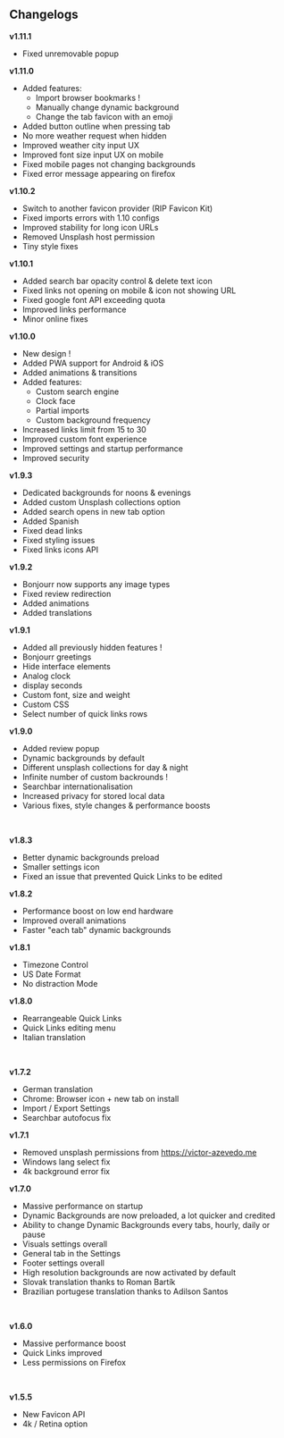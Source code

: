 ## Changelogs

**v1.11.1**

-   Fixed unremovable popup

**v1.11.0**

-   Added features:
    -   Import browser bookmarks !
    -   Manually change dynamic background
    -   Change the tab favicon with an emoji
-   Added button outline when pressing tab
-   No more weather request when hidden
-   Improved weather city input UX
-   Improved font size input UX on mobile
-   Fixed mobile pages not changing backgrounds
-   Fixed error message appearing on firefox

**v1.10.2**

-   Switch to another favicon provider (RIP Favicon Kit)
-   Fixed imports errors with 1.10 configs
-   Improved stability for long icon URLs
-   Removed Unsplash host permission
-   Tiny style fixes

**v1.10.1**

-   Added search bar opacity control & delete text icon
-   Fixed links not opening on mobile & icon not showing URL
-   Fixed google font API exceeding quota
-   Improved links performance
-   Minor online fixes

**v1.10.0**

-   New design !
-   Added PWA support for Android & iOS
-   Added animations & transitions
-   Added features:
    -   Custom search engine
    -   Clock face
    -   Partial imports
    -   Custom background frequency
-   Increased links limit from 15 to 30
-   Improved custom font experience
-   Improved settings and startup performance
-   Improved security

**v1.9.3**

-   Dedicated backgrounds for noons & evenings
-   Added custom Unsplash collections option
-   Added search opens in new tab option
-   Added Spanish
-   Fixed dead links
-   Fixed styling issues
-   Fixed links icons API

**v1.9.2**

-   Bonjourr now supports any image types
-   Fixed review redirection
-   Added animations
-   Added translations

**v1.9.1**

-   Added all previously hidden features !
-   Bonjourr greetings
-   Hide interface elements
-   Analog clock
-   display seconds
-   Custom font, size and weight
-   Custom CSS
-   Select number of quick links rows

**v1.9.0**

-   Added review popup
-   Dynamic backgrounds by default
-   Different unsplash collections for day & night
-   Infinite number of custom backrounds !
-   Searchbar internationalisation
-   Increased privacy for stored local data
-   Various fixes, style changes & performance boosts

<br />

**v1.8.3**

-   Better dynamic backgrounds preload
-   Smaller settings icon
-   Fixed an issue that prevented Quick Links to be edited

**v1.8.2**

-   Performance boost on low end hardware
-   Improved overall animations
-   Faster "each tab" dynamic backgrounds

**v1.8.1**

-   Timezone Control
-   US Date Format
-   No distraction Mode

**v1.8.0**

-   Rearrangeable Quick Links
-   Quick Links editing menu
-   Italian translation

<br />

**v1.7.2**

-   German translation
-   Chrome: Browser icon + new tab on install
-   Import / Export Settings
-   Searchbar autofocus fix

**v1.7.1**

-   Removed unsplash permissions from https://victor-azevedo.me
-   Windows lang select fix
-   4k background error fix

**v1.7.0**

-   Massive performance on startup
-   Dynamic Backgrounds are now preloaded, a lot quicker and credited
-   Ability to change Dynamic Backgrounds every tabs, hourly, daily or pause
-   Visuals settings overall
-   General tab in the Settings
-   Footer settings overall
-   High resolution backgrounds are now activated by default
-   Slovak translation thanks to Roman Bartík
-   Brazilian portugese translation thanks to Adilson Santos

<br />

**v1.6.0**

-   Massive performance boost
-   Quick Links improved
-   Less permissions on Firefox

<br />

**v1.5.5**

-   New Favicon API
-   4k / Retina option

